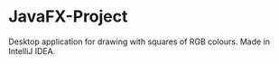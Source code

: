 # JavaFX-Project

Desktop application for drawing with squares of RGB colours. Made in IntelliJ IDEA.

